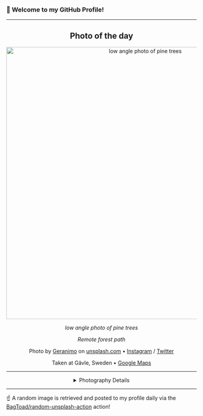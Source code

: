 ### 👋 Welcome to my GitHub Profile!

----
<div align="center">

## Photo of the day
  
  <a href="https://unsplash.com/photos/low-angle-photo-of-pine-trees-WJkc3xZjSXw"><img width="720" src="https://images.unsplash.com/photo-1473773508845-188df298d2d1?crop=entropy&cs=tinysrgb&fit=max&fm=jpg&ixid=M3w1OTQ0OTd8MHwxfHJhbmRvbXx8fHx8fHx8fDE3NDYzMzg5Njh8&ixlib=rb-4.0.3&q=80&w=1080" alt="low angle photo of pine trees"></a>
  
  <em>low angle photo of pine trees</em>
  
  <em>Remote forest path</em>

  Photo by [Geranimo](null) on [unsplash.com](https://unsplash.com/) • [Instagram](https://instagram.com/gerandeklerk) / [Twitter](https://twitter.com/gerandeklerk)
  
  Taken at Gävle, Sweden • [Google Maps](https://www.google.com/maps/search/?api=1&query=60.6748796,17.1412726)
  
  ---
  
<details>
<summary>Photography Details</summary>
  
| Parameter     | Value |
| ------------- | ----- |
| Camera Model  | FC300X |
| Exposure Time | 1/100 |
| Aperture      | 2.8 |
| Focal Length  | 3.6 |
| ISO           | 103 |
| Location      | Gävle, Sweden (Sweden) |
| Coordinates   | Latitude 60.6748796, Longitude 17.1412726 |

</details>

</div>

----

☝️ A random image is retrieved and posted to my profile daily via the [BagToad/random-unsplash-action](https://github.com/BagToad/random-unsplash-action) action!
